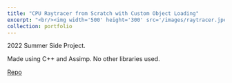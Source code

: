 ```yaml
---
title: "CPU Raytracer from Scratch with Custom Object Loading"
excerpt: "<br/><img width='500' height='300' src='/images/raytracer.jpeg' >"
collection: portfolio
---
```


2022 Summer Side Project.

Made using C++ and Assimp. No other libraries used.

[Repo](https://github.com/clarkipeng/RayTraceModel)